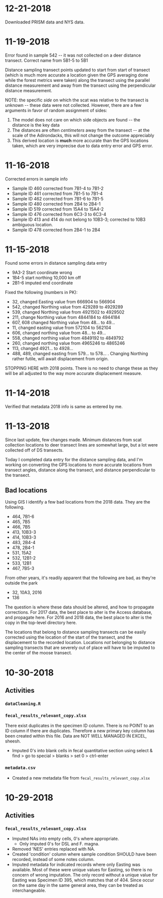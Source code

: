 # 12-21-2018

Downloaded PRISM data and NYS data.

# 11-19-2018

Error found in sample 542 -- it was not collected on a deer distance transect.
Correct name from 5B1-5 to 5B1

Distance sampling transect points updated to start from start of transect (which
is much more accurate a location given the GPS averaging done while the forest
metrics were taken) along the transect using the parallel distance measurement
and away from the transect using the perpendicular distance measurement.

NOTE: the specific *side* on which the scat was relative to the transect is
unknown -- these data were not collected. However, there are a few arguments in favor of random assignment of sides:

1. The model does not care on which side objects are found -- the distance is the key data
2. The distances are often *centimeters* away from the transect -- at the scale of the Adirondacks, this will not change the outcome appreciably
3. This derived location is **much** more accurate than the GPS locations taken, which are very imprecise due to data entry error and GPS error.

# 11-16-2018

Corrected errors in sample info

* Sample ID 460 corrected from 7B1-4 to 7B1-2
* Sample ID 461 corrected from 7B1-5 to 7B1-4
* Sample ID 462 corrected from 7B1-6 to 7B1-5
* Sample ID 480 corrected from 2B4 to 2B4-1
* Sample ID 519 corrected from 15A4 to 15A4-2
* Sample ID 476 corrected from 6C3-3 to 6C3-4
* Sample ID 413 and 414 do not belong to 10B3-3; corrected to 10B3 ambiguous location.
* Sample ID 478 corrected from 2B4-1 to 2B4

# 11-15-2018

Found some errors in distance sampling data entry

* 9A3-2 Start coordinate wrong
* 1B4-5 start northing 10,000 km off
* 2B1-6 imputed end coordinate

Fixed the following (numbers in PK):

* 32, changed Easting value from 666904 to 566904
* 542, changed Northing value from 429289 to 4929289
* 539, changed Northing value from 4921502 to 4929502
* 211, change Northing value from 4844184 to 4944184
* 607, 608 changed Northing value from 48... to 49...
* 11, changed easting value from 572104 to 562104
* 606, changed northing value from 48... to 49...
* 558, changed northing value from 4849192 to 4849792
* 260, changed northing value from 4965246 to 4865246
* 113, changed 4921... to 4928...
* 488, 489, changed easting from 579... to 578... . Changing Northing rather futile, will await displacement from origin.

STOPPING HERE with 2018 points. There is no need to change these as they will be all adjusted to the way more accurate displacement measure.

# 11-14-2018

Verified that metadata 2018 info is same as entered by me. 

# 11-13-2018

Since last update, few changes made. Minimum distances from scat collection locations to deer transect lines are somewhat large, but a lot were collected off of DS transects. 

Today I completed data entry for the distance sampling data, and I'm working on converting the GPS locations to more accurate locations from transect angles, distance along the transect, and distance perpendicular to the transect.

## Bad locations

Using GIS I identify a few bad locations from the 2018 data. They are the following.

* 464, 7B1-6
* 465, 7B5
* 466, 7B5
* 413, 10B3-3
* 414, 10B3-3
* 483, 2B4-4
* 478, 2B4-1
* 531, 15A2
* 532, 12B1-2
* 533, 12B1
* 467, 7B5-3

From other years, it's readily apparent that the following are bad, as they're outside the park

* 32, 10A3, 2016
* 136

The question is where these data should be altered, and how to propagate corrections. For 2017 data, the best place to alter is the Access database, and propagate here. For 2016 and 2018 data, the best place to alter is the copy in the top-level directory here. 

The locations that belong to distance sampling transects can be easily corrected using the location of the start of the transect, and the displacement to the recorded location. Locations *not* belonging to distance sampling transects that are severely out of place will have to be imputed to the center of the moose transect.


# 10-30-2018

## Activities

### `dataCleaning.R`

### `fecal_results_relevant_copy.xlsx`

There exist duplicates in the specimen ID column. There is no POINT to an ID column if there are duplicates. Therefore a new primary key column has been created within this file. Data are NOT WELL MANAGED IN EXCEL, sheesh.

* Imputed 0's into blank cells in fecal quantitative section using select & find > go to special > blanks > set 0 > ctrl-enter

### `metadata.csv`

* Created a new metadata file from `fecal_results_relevant_copy.xlsx`

# 10-29-2018

## Activities

### `fecal_results_relevant_copy.xlsx`

* Imputed NAs into empty cells, 0's where appropriate.
    * Only imputed 0's for DSL and F. magna.
* Removed 'NES' entries replaced with NA.
* Created 'condition' column where sample condition SHOULD have been recorded, instead of some notes column.
* Imputed metadata for indicated records where only Easting was available. Most of these were unique values for Easting, so there is no concern of wrong imputation. The only record without a unique value for Easting was Specimen ID 395, which matches that of 404. Since occur on the same day in the same general area, they can be treated as interchangeable.